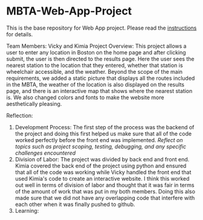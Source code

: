 # MBTA-Web-App-Project

This is the base repository for Web App project. Please read the [instructions](instructions.md) for details.

Team Members: Vicky and Kimia
Project Overview:
This project allows a user to enter any location in Boston on the home page and after clicking submit, the user is then directed to the results page. Here the user sees the nearest station to the location that they entered, whether that station is wheelchair accessible, and the weather. Beyond the scope of the main requirements, we added a static picture that displays all the routes included in the MBTA, the weather of the location is also displayed on the results page, and there is an interactive map that shows where the nearest station is. We also changed colors and fonts to make the website more aesthetically pleasing.

Reflection:
1. Development Process:
The first step of the process was the backend of the project and doing this first helped us make sure that all of the code worked perfectly before the front end was implemented.
*Reflect on topics such as project scoping, testing, debugging, and any specific challenges encountered*
3. Division of Labor:
The project was divided by back end and front end. Kimia covered the back end of the project using python and ensured that all of the code was working while Vicky handled the front end that used Kimia's code to create an interactive website. I think this worked out well in terms of division of labor and thought that it was fair in terms of the amount of work that was put in my both members. Doing this also made sure that we did not have any overlapping code that interfere with each other when it was finally pushed to github.
5. Learning:
